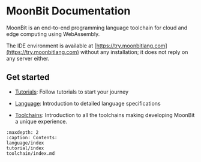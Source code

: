 # MoonBit Documentation

MoonBit is an end-to-end programming language toolchain for cloud and edge computing using WebAssembly.

The IDE environment is available at [https://try.moonbitlang.com](https://try.moonbitlang.com) without any installation; it does not reply on any server either.

## Get started

- [Tutorials](./tutorial/index.md): Follow tutorials to start your journey

- [Language](./language/index.md): Introduction to detailed language specifications

- [Toolchains](./toolchain/index.md): Introduction to all the toolchains making developing MoonBit a unique experience.

```{toctree}
:maxdepth: 2
:caption: Contents:
language/index
tutorial/index
toolchain/index.md